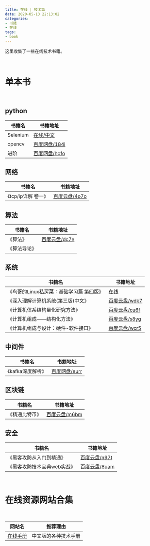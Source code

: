 ```yaml
---
title: 在线 | 技术篇
date: 2020-05-13 22:13:02
categories:
- 书籍
- 在线
tags:
- book
---
```

这里收集了一些在线技术书籍。

<!-- more -->

<br/>

# 单本书

<br/>

## python

|书籍名|书籍地址|
|---|---|
|Selenium|[在线/中文](https://www.selenium.dev/documentation/zh-cn/)|
|opencv|[百度网盘/184i](https://pan.baidu.com/s/12jPAXojUYfS0BtAXd_dxZA)|
|进阶|[百度网盘/hofo](https://pan.baidu.com/s/1WEAnudV8bp6Jiwei1vMw6Q)|

## 网络

|书籍名|书籍地址|
|---|---|
|《tcp/ip详解 卷一》|[百度云盘/4o7o](https://pan.baidu.com/s/1-x4ObBHmsDInjJb8-oOWOQ)|


## 算法

|书籍名|书籍地址|
|---|---|
|《算法》|[百度云盘/dc7e](https://pan.baidu.com/s/1w3uVHhKPGigz7nIVvAqE5Q)|
|《算法导论》|


## 系统

|书籍名|书籍地址|
|---|---|
|《鸟哥的Linux私房菜：基础学习篇 第四版》|[在线](http://shouce.jb51.net/vbird-linux-basic-4/index-2.html)|
|《深入理解计算机系统(第三版)中文》|[百度云盘/wdk7](https://pan.baidu.com/s/1QvRargrZkIMCw_6uz2Oeqg)|
|《计算机体系结构量化研究方法》|[百度云盘/cu6f](https://pan.baidu.com/s/1UJaRjbKxiwWZPoPwUpu4Vw)|
|《计算机组成——结构化方法》|[百度云盘/s8yg](https://pan.baidu.com/s/1SqeurFmhoWOJ_o0PdJHXlA)|
|《计算机组成与设计：硬件-软件接口》|[百度云盘/wcr5](https://pan.baidu.com/s/1ZXHvuYRbA03xWy7B_XxPBA)|



## 中间件

|书籍名|书籍地址|
|---|---|
|《kafka深度解析》|[百度网盘/eurr](https://pan.baidu.com/s/1Hd0gHtFa2MxUvAgFKk9SrA)|


## 区块链

|书籍名|书籍地址|
|---|---|
|《精通比特币》|[百度云盘/m6bm](https://pan.baidu.com/s/1tQw6q1BfgCCdBsVb2iWiVg)|

## 安全

|书籍名|书籍地址|
|---|---|
|《黑客攻防从入门到精通》|[百度云盘/n97t](https://pan.baidu.com/s/1qjG9TZcEr_2X5gtgh4VmKQ)|
|《黑客攻防技术宝典web实战》|[百度云盘/8uam](https://pan.baidu.com/s/13r0R3NAkbBM0WhH4WpPJ7g)|



<br/>

# 在线资源网站合集

<br/>

|网站名|推荐理由|
|---|---|
|[在线手册](http://shouce.jb51.net/)|中文版的各种技术手册|